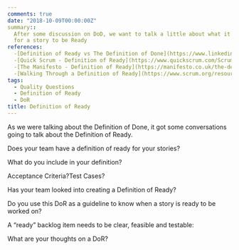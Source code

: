```yaml
---
comments: true
date: "2018-10-09T00:00:00Z"
summary::
  After some discussion on DoD, we want to talk a little about what it means
  for a story to be Ready
references:
  -[Definition of Ready vs The Definition of Done](https://www.linkedin.com/pulse/definition-ready-dor-vs-done-dod-brian-will)
  -[Quick Scrum - Definition of Ready](https://www.quickscrum.com/ScrumGuide/169/sg-Definition-Of-Ready)
  -[The Manifesto - Definition of Ready](https://manifesto.co.uk/the-definition-of-ready/)
  -[Walking Through a Definition of Ready](https://www.scrum.org/resources/blog/walking-through-definition-ready)
tags:
  - Quality Questions
  - Definition of Ready
  - DoR
title: Definition of Ready
---
```


As we were talking about the Definition of Done, it got some conversations going to talk about the Definition of Ready.

Does your team have a definition of ready for your stories?

What do you include in your definition?

Acceptance Criteria?Test Cases?

Has your team looked into creating a Definition of Ready?

Do you use this DoR as a guideline to know when a story is ready to be worked on?

A “ready” backlog item needs to be clear, feasible and testable:

What are your thoughts on a DoR?
